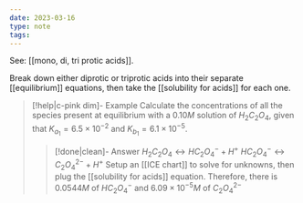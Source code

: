 ```yaml
---
date: 2023-03-16
type: note
tags:
---
```


See: [[mono, di, tri protic acids]].

Break down either diprotic or triprotic acids into their separate [[equilibrium]] equations, then take the [[solubility for acids]] for each one.

> [!help|c-pink dim]- Example
> Calculate the concentrations of all the species present at equilibrium with a $0.10M$ solution of $H_{2}C_{2}O_{4}$, given that $K_{a_{1}} = 6.5 \times 10^{-2}$ and $K_{b_{1}} = 6.1 \times 10^{-5}$.
>
> > [!done|clean]- Answer
> > $H_{2}C_{2}O_{4} \leftrightarrow HC_{2}O_{4}^- + H^+$
> > $HC_{2}O_{4}^- \leftrightarrow C_{2}O_{4}^{2-} + H^+$
> > Setup an [[ICE chart]] to solve for unknowns, then plug the [[solubility for acids]] equation.
> > Therefore, there is $0.0544M$ of $HC_{2}O_{4}^-$ and $6.09 \times 10^{-5}M$ of $C_{2}O_{4}^{2-}$
